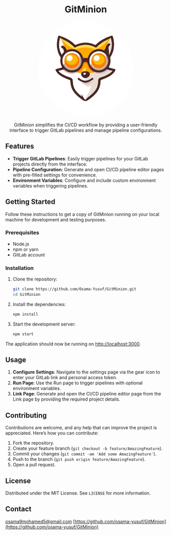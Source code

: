 <div align="center">
   <h1> GitMinion</h1>
    <img src="./public/gitminion.png" alt="Profile Image" style="border-radius: 50%; width: 300px; height: 300px; object-fit: cover;">
        <p>GitMinion simplifies the CI/CD workflow by providing a user-friendly interface to trigger GitLab pipelines and manage pipeline configurations.</p>
</div>

## Features

- **Trigger GitLab Pipelines**: Easily trigger pipelines for your GitLab projects directly from the interface.
- **Pipeline Configuration**: Generate and open CI/CD pipeline editor pages with pre-filled settings for convenience.
- **Environment Variables**: Configure and include custom environment variables when triggering pipelines.

## Getting Started

Follow these instructions to get a copy of GitMinion running on your local machine for development and testing purposes.

### Prerequisites

- Node.js
- npm or yarn
- GitLab account

### Installation

1. Clone the repository:

   ```bash
   git clone https://github.com/Osama-Yusuf/GitMinion.git
   cd GitMinion
   ```

2. Install the dependencies:

   ```bash
   npm install
   ```

3. Start the development server:

   ```bash
   npm start
   ```

The application should now be running on [http://localhost:3000](http://localhost:3000).

## Usage

1. **Configure Settings**: Navigate to the settings page via the gear icon to enter your GitLab link and personal access token.
2. **Run Page**: Use the Run page to trigger pipelines with optional environment variables.
3. **Link Page**: Generate and open the CI/CD pipeline editor page from the Link page by providing the required project details.

## Contributing

Contributions are welcome, and any help that can improve the project is appreciated. Here’s how you can contribute:

1. Fork the repository.
2. Create your feature branch (`git checkout -b feature/AmazingFeature`).
3. Commit your changes (`git commit -am 'Add some AmazingFeature'`).
4. Push to the branch (`git push origin feature/AmazingFeature`).
5. Open a pull request.

## License

Distributed under the MIT License. See `LICENSE` for more information.

## Contact

osama9mohamed5@gmail.com
[https://github.com/osama-yusuf/GitMinion](https://github.com/osama-yusuf/GitMinion)
